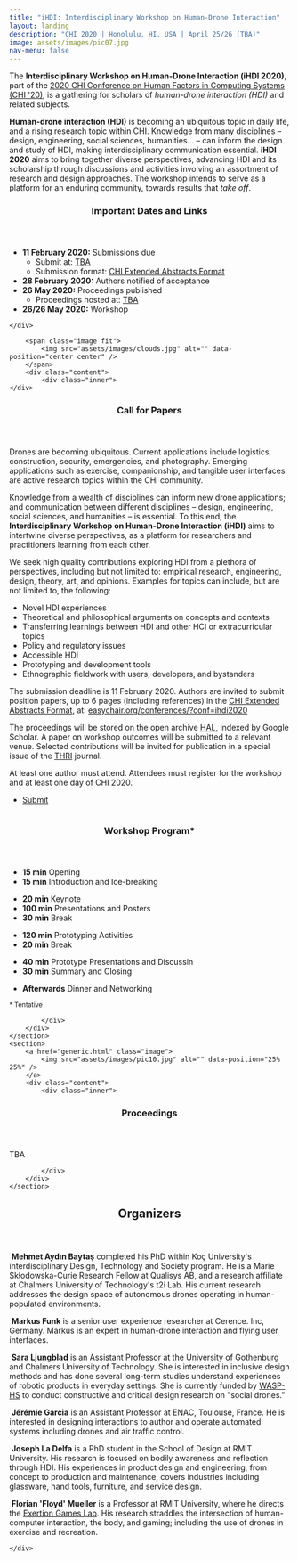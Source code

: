 ```yaml
---
title: "iHDI: Interdisciplinary Workshop on Human-Drone Interaction"
layout: landing
description: "CHI 2020 | Honolulu, HI, USA | April 25/26 (TBA)"
image: assets/images/pic07.jpg
nav-menu: false
---
```


<!-- Main -->
<div id="main">

<!-- One -->
<section id="one">
	<div class="inner">

<!--
<header class="major">
<h2>Sed amet aliquam</h2>
</header>
-->

<div class="row">
	
<div class="6u 12u$(medium)">
		
<p>
The <strong>Interdisciplinary Workshop on Human-Drone Interaction (iHDI 2020)</strong>, part of the <a href="https://chi2020.acm.org/">2020 CHI Conference on Human Factors in Computing Systems (CHI '20)</a>, is a gathering for scholars of <em>human-drone interaction (HDI)</em> and related subjects.
</p>
<p>
<strong>Human-drone interaction (HDI)</strong> is becoming an ubiquitous topic in daily life, and a rising research topic within CHI. Knowledge from many disciplines &ndash; design, engineering, social sciences, humanities... &ndash; can inform the design and study of HDI, making interdisciplinary communication essential. <strong>iHDI 2020</strong> aims to bring together diverse perspectives, advancing HDI and its scholarship through discussions and activities involving an assortment of research and design approaches. The workshop intends to serve as a platform for an enduring community, towards results that <em>take off</em>.
</p>

</div>
<div class="6u 12u$(medium)">

<header class="major">
<h3>Important Dates and Links</h3>
</header>
				
<ul>
	<li>
		<strong>11 February 2020:</strong> Submissions due
			<ul style="margin-bottom: 0;">
				<li>Submit at: <a href="#">TBA</a></li>
				<li>Submission format: <a href="https://chi2020.acm.org/authors/chi-proceedings-format/">CHI Extended Abstracts Format</a></li>
			</ul>
	</li>
	<li><strong>28 February 2020:</strong> Authors notified of acceptance</li>
	<li>
		<strong>26 May 2020:</strong> Proceedings published
		<ul style="margin-bottom: 0;">
			<li>Proceedings hosted at: <a href="#">TBA</a></li>
		</ul>
	</li>
	<li><strong>26/26 May 2020:</strong> Workshop</li>
</ul>

</div>
</div> <!-- .row -->

	</div>
</section>

<!-- Two -->
<section id="two" class="spotlights">
	<section>
		
<div class="row">
	<div class="4u 12u$(medium)">

		<span class="image fit">
			<img src="assets/images/clouds.jpg" alt="" data-position="center center" />
		</span>
		<div class="content">
			<div class="inner">
	</div>
<div class="8u 12u$(medium)">
		
<header class="major">
<h3>Call for Papers</h3>
</header>

<div class="row">
	
<div class="6u 12u$(medium)">
		
<p>
Drones are becoming ubiquitous. Current applications include logistics, construction, security, emergencies, and photography. Emerging applications such as exercise, companionship, and tangible user interfaces are active research topics within the CHI community.
</p>
				
<p>
Knowledge from a wealth of disciplines can inform new drone applications; and communication between different disciplines &ndash; design, engineering, social sciences, and humanities &ndash; is essential. To this end, the <strong>Interdisciplinary Workshop on Human-Drone Interaction (iHDI)</strong> aims to intertwine diverse perspectives, as a platform for researchers and practitioners learning from each other.
</p>


	
<p>
We seek high quality contributions exploring HDI from a plethora of perspectives, including but not limited to: empirical research, engineering, design, theory, art, and opinions. Examples for topics can include, but are not limited to, the following:
</p>

<ul>
<li>Novel HDI experiences</li>
<li>Theoretical and philosophical arguments on concepts and contexts</li>
<li>Transferring learnings between HDI and other HCI or extracurricular topics</li>
<li>Policy and regulatory issues</li>
<li>Accessible HDI</li>
<li>Prototyping and development tools</li>
<li>Ethnographic fieldwork with users, developers, and bystanders</li>
</ul>

</div>
<div class="6u 12u$(medium)">

<p>
The submission deadline is 11 February 2020. Authors are invited to submit position papers, up to 6 pages (including references) in the <a href="https://chi2020.acm.org/authors/chi-proceedings-format/">CHI Extended Abstracts Format</a>, at: <a href="https://easychair.org/conferences/?conf=ihdi2020">easychair.org/conferences/?conf=ihdi2020</a>
</p>

<p>
The proceedings will be stored on the open archive <a href="https://hal.archives-ouvertes.fr/">HAL</a>, indexed by Google Scholar. A paper on workshop outcomes will be submitted to a relevant venue. Selected contributions will be invited for publication in a special issue of the <a href="https://thri.acm.org/">THRI</a> journal.
</p>

<p>
At least one author must attend. Attendees must register for the workshop and at least one day of CHI 2020.
</p>
					
<ul class="actions">
<li><a href="https://easychair.org/conferences/?conf=ihdi2020" class="button">Submit</a></li>
</ul>

</div>
</div><!-- .row -->
</div>
</div><!-- .row -->
			</div>
		</div>
	</section>
	<section>
		<a href="generic.html" class="image">
			<img src="assets/images/pic09.jpg" alt="" data-position="top center" />
		</a>
		<div class="content">
			<div class="inner">
			
<header class="major">
<h3>Workshop Program*</h3>
</header>
				
<ul>
	<li><strong>15 min</strong> Opening</li>
	<li><strong>15 min</strong> Introduction and Ice-breaking</li>
</ul>
<ul>
	<li><strong>20 min</strong> Keynote</li>
	<li><strong>100 min</strong> Presentations and Posters</li>
	<li><strong>30 min</strong> Break</li>
</ul>
<ul>
	<li><strong>120 min</strong> Prototyping Activities</li>
	<li><strong>20 min</strong> Break</li>
</ul>
<ul>
	<li><strong>40 min</strong> Prototype Presentations and Discussin</li>
	<li><strong>30 min</strong> Summary and Closing</li>
</ul>
<ul>
	<li><strong>Afterwards</strong> Dinner and Networking</li>
</ul>

<p><small>* Tentative</small></p>
	
<!--
<ul class="actions">
<li><a href="generic.html" class="button">Learn more</a></li>
</ul>
-->
			</div>
		</div>
	</section>
	<section>
		<a href="generic.html" class="image">
			<img src="assets/images/pic10.jpg" alt="" data-position="25% 25%" />
		</a>
		<div class="content">
			<div class="inner">
			
<header class="major">
	<h3>Proceedings</h3>
</header>

<p>TBA</p>

<!-- 
<ul class="actions">
<li><a href="generic.html" class="button">Learn more</a></li>
</ul> 
-->
				
			</div>
		</div>
	</section>
</section>


<section>
	<div class="inner">
		
<header class="major">
<h2>Organizers</h2>
</header>

<div class="row">
	
<div class="6u 12u$(medium)">
<p>
<span class="image left"><img src="assets/images/baytas.jpg" alt="" /></span>
<strong>Mehmet Aydın Baytaş</strong> completed his PhD within Koç University's interdisciplinary Design, Technology and Society program. He is a Marie Skłodowska-Curie Research Fellow at Qualisys AB, and a research affiliate at Chalmers University of Technology's t2i Lab. His current research addresses the design space of autonomous drones operating in human-populated environments.
</p>
</div>

<div class="6u 12u$(medium)">
<p>
<span class="image left"><img src="assets/images/funk.jpg" alt="" /></span>
<strong>Markus Funk</strong> is a senior user experience researcher at Cerence. Inc, Germany. Markus is an expert in human-drone interaction and flying user interfaces.
</p>
</div>

</div>
<div class="row">

<div class="6u 12u$(medium)">
<p>
<span class="image left"><img src="assets/images/ljungblad.jpg" alt="" /></span>
<strong>Sara Ljungblad</strong> is an Assistant Professor at the University of Gothenburg and Chalmers University of Technology. She is interested in inclusive design methods and has done several long-term studies understand experiences of robotic products in everyday settings. She is currently funded by <a href="https://wasp-hs.org/projects/the-rise-of-social-drones-a-constructive-design-research-agenda/">WASP-HS</a> to conduct constructive and critical design research on "social drones."
</p>
</div>

<div class="6u 12u$(medium)">
<p>
<span class="image left"><img src="assets/images/ladelfa.jpg" alt="" /></span>
<strong>Jérémie Garcia</strong> is an Assistant Professor at ENAC, Toulouse, France. He is interested in designing interactions to author and operate automated systems including drones and air traffic control.
</p>
</div>

</div>
<div class="row">

<div class="6u 12u$(medium)">
<p>
<span class="image left"><img src="assets/images/ladelfa.jpg" alt="" /></span>
<strong>Joseph La Delfa</strong> is a PhD student in the School of Design at RMIT University. His research is focused on bodily awareness and reflection through HDI. His experiences in product design and engineering, from concept to production and maintenance, covers industries including glassware, hand tools, furniture, and service design.
</p>
</div>

<div class="6u 12u$(medium)">
<p>
<span class="image left"><img src="assets/images/mueller.jpg" alt="" /></span>
<strong>Florian 'Floyd' Mueller</strong> is a Professor at RMIT University, where he directs the <a href="https://exertiongameslab.org/">Exertion Games Lab</a>. His research straddles the intersection of human-computer interaction, the body, and gaming; including the use of drones in exercise and recreation.
</p>
</div>

</div>

<!--
<ul class="actions">
<li><a href="generic.html" class="button next">Get Started</a></li>
</ul>
-->
	</div>
</section>

</div>
